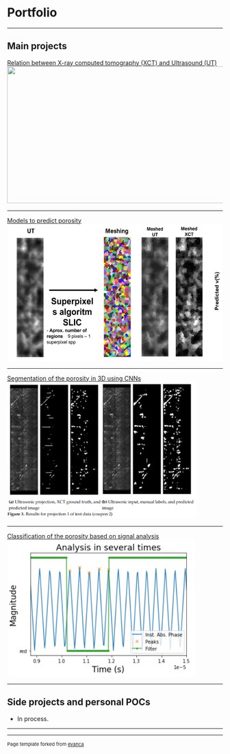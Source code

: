 # Portfolio

---

## Main projects 

[Relation between X-ray computed tomography (XCT) and Ultrasound (UT)](/P1_Relation_XCT_&_Ultrasonics)
<img src="images/P1_imgs/img_different_window.png?raw=true"
        width="598" 
        height="320"/>

---
[Models to predict porosity](/P2_Models_to_predict_porosity)
<img src="images/P2_imgs/Superpixels.png?raw=true"
        height="320"/>

---
[Segmentation of the porosity in 3D using CNNs](/P3_Segmentation_Porosity_3D)
<img src="images/P3_imgs/Segmentation_results.png?raw=true"
        width="443" 
        height="320"/>

---
[Classification of the porosity based on signal analysis](/P4_Classification_porosity)
<img src="images/P4_imgs/Step_window_peak_analysis.png?raw=true"
        width="437" 
        height="320"/>

---

## Side projects and personal POCs

- In process.

---




---
<p style="font-size:11px">Page template forked from <a href="https://github.com/evanca/quick-portfolio">evanca</a></p>
<!-- Remove above link if you don't want to attibute -->
